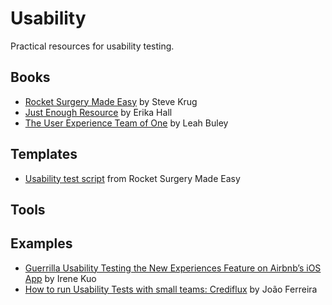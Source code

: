 # Usability

Practical resources for usability testing.

## Books

- [Rocket Surgery Made Easy](https://www.sensible.com/rsme.html) by Steve Krug
- [Just Enough Resource](https://abookapart.com/products/just-enough-research) by Erika Hall
- [The User Experience Team of One](http://rosenfeldmedia.com/books/the-user-experience-team-of-one/) by Leah Buley

## Templates

- [Usability test script](https://www.sensible.com/downloads/test-script-web.pdf) from Rocket Surgery Made Easy

## Tools

## Examples

- [Guerrilla Usability Testing the New Experiences Feature on Airbnb’s iOS App](https://medium.freecodecamp.com/airbnb-experiences-guerrilla-usability-test-on-ios-app-95c2b5186970) by Irene Kuo
- [How to run Usability Tests with small teams: Crediflux](https://medium.com/subvisual/how-to-run-usability-tests-with-small-teams-crediflux-888021fe521d) by João Ferreira